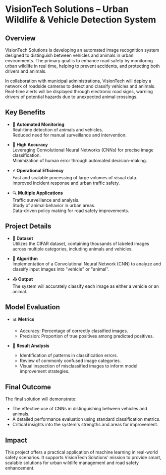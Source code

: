 # VisionTech Solutions – Urban Wildlife & Vehicle Detection System

## Overview
VisionTech Solutions is developing an automated image recognition system designed to distinguish between vehicles and animals in urban environments. The primary goal is to enhance road safety by monitoring urban wildlife in real time, helping to prevent accidents, and protecting both drivers and animals.

In collaboration with municipal administrations, VisionTech will deploy a network of roadside cameras to detect and classify vehicles and animals. Real-time alerts will be displayed through electronic road signs, warning drivers of potential hazards due to unexpected animal crossings.

## Key Benefits
- 🔄 **Automated Monitoring**  
  Real-time detection of animals and vehicles.  
  Reduced need for manual surveillance and intervention.  

- 🎯 **High Accuracy**  
  Leveraging Convolutional Neural Networks (CNNs) for precise image classification.  
  Minimization of human error through automated decision-making.  

- ⚡ **Operational Efficiency**  
  Fast and scalable processing of large volumes of visual data.  
  Improved incident response and urban traffic safety.  

- 🔍 **Multiple Applications**  
  Traffic surveillance and analysis.  
  Study of animal behavior in urban areas.  
  Data-driven policy making for road safety improvements.  

## Project Details
- 📂 **Dataset**  
  Utilizes the CIFAR dataset, containing thousands of labeled images across multiple categories, including animals and vehicles.  

- 🤖 **Algorithm**  
  Implementation of a Convolutional Neural Network (CNN) to analyze and classify input images into "vehicle" or "animal".  

- 📤 **Output**  
  The system will accurately classify each image as either a vehicle or an animal.  

## Model Evaluation
- 📊 **Metrics**  
  - Accuracy: Percentage of correctly classified images.  
  - Precision: Proportion of true positives among predicted positives.  

- 🔎 **Result Analysis**  
  - Identification of patterns in classification errors.  
  - Review of commonly confused image categories.  
  - Visual inspection of misclassified images to inform model improvement strategies.  

## Final Outcome
The final solution will demonstrate:  
- The effective use of CNNs in distinguishing between vehicles and animals.  
- A detailed performance evaluation using standard classification metrics.  
- Critical insights into the system's strengths and areas for improvement.  

## Impact
This project offers a practical application of machine learning in real-world safety scenarios. It supports VisionTech Solutions' mission to provide smart, scalable solutions for urban wildlife management and road safety enhancement.
